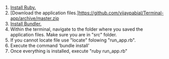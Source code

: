 1. [Install Ruby.](https://www.ruby-lang.org/en/documentation/installation/)
2. [Download the application files.]https://github.com/vijaypabial/Terminal-app/archive/master.zip
3. [Install Bundler.](https://bundler.io/)
4.  Within the terminal, navigate to the folder where you saved the application files. Make sure you are in "src" folder.
5. If you cannot locate file use "locate" folowing "run_app.rb".
6. Execute  the command ‘bundle install’
7. Once everything is installed, execute "ruby run_app.rb"